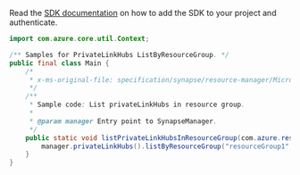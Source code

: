 Read the [SDK documentation](https://github.com/Azure/azure-sdk-for-java/blob/azure-resourcemanager-synapse_1.0.0-beta.6/sdk/synapse/azure-resourcemanager-synapse/README.md) on how to add the SDK to your project and authenticate.

```java
import com.azure.core.util.Context;

/** Samples for PrivateLinkHubs ListByResourceGroup. */
public final class Main {
    /*
     * x-ms-original-file: specification/synapse/resource-manager/Microsoft.Synapse/stable/2021-06-01/examples/ListPrivateLinkHubsInResourceGroup.json
     */
    /**
     * Sample code: List privateLinkHubs in resource group.
     *
     * @param manager Entry point to SynapseManager.
     */
    public static void listPrivateLinkHubsInResourceGroup(com.azure.resourcemanager.synapse.SynapseManager manager) {
        manager.privateLinkHubs().listByResourceGroup("resourceGroup1", Context.NONE);
    }
}
```
